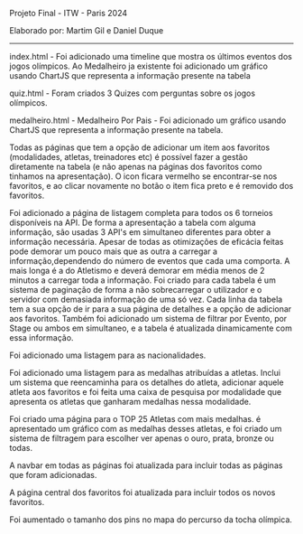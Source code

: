 Projeto Final - ITW - Paris 2024

Elaborado por: Martim Gil e Daniel Duque

-------------------------------------------------


index.html - Foi adicionado uma timeline que mostra os últimos eventos dos jogos olímpicos. Ao Medalheiro ja existente foi adicionado um gráfico usando ChartJS que representa a informação presente na tabela

quiz.html - Foram criados 3 Quizes com perguntas sobre os jogos olímpicos.

medalheiro.html - Medalheiro Por Pais - Foi adicionado um gráfico usando ChartJS que representa a informação presente na tabela.

Todas as páginas que tem a opção de adicionar um item aos favoritos (modalidades, atletas, treinadores etc) é possível fazer a gestão diretamente na tabela (e não apenas na páginas dos favoritos como tinhamos na apresentação). O icon ficara vermelho se encontrar-se nos favoritos, e ao clicar novamente no botão o item fica preto e é removido dos favoritos.

Foi adicionado a página de listagem completa para todos os 6 torneios disponíveis na API. De forma a apresentação a tabela com alguma informação, são usadas 3 API's em simultaneo diferentes para obter a informação necessária. Apesar de todas as otimizações de eficácia feitas pode demorar um pouco mais que as outra a carregar a informação,dependendo do número de eventos que cada uma comporta. A mais longa é a do Atletismo e deverá demorar em média menos de 2 minutos a carregar toda a informação. Foi criado para cada tabela é um sistema de paginação de forma a não sobrecarregar o utilizador e o servidor com demasiada informação de uma só vez. Cada linha da tabela tem a sua opção de ir para a sua página de detalhes e a opção de adicionar aos favoritos. Também foi adicionado um sistema de filtrar por Evento, por Stage ou ambos em simultaneo, e a tabela é atualizada dinamicamente com essa informação.

Foi adicionado uma listagem para as nacionalidades.

Foi adicionado uma listagem para as medalhas atribuídas a atletas. Inclui um sistema que reencaminha para os detalhes do atleta, adicionar aquele atleta aos favoritos e foi feita uma caixa de pesquisa por modalidade que apresenta os atletas que ganharam medalhas nessa modalidade.

Foi criado uma página para o TOP 25 Atletas com mais medalhas. é apresentado um gráfico com as medalhas desses atletas, e foi criado um sistema de filtragem para escolher ver apenas o ouro, prata, bronze ou todas.

A navbar em todas as páginas foi atualizada para incluir todas as páginas que foram adicionadas.

A página central dos favoritos foi atualizada para incluir todos os novos favoritos.

Foi aumentado o tamanho dos pins no mapa do percurso da tocha olímpica.
